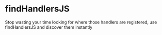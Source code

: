 findHandlersJS
==============

Stop wasting your time looking for where those handlers are registered, use findHandlersJS and discover them instantly
